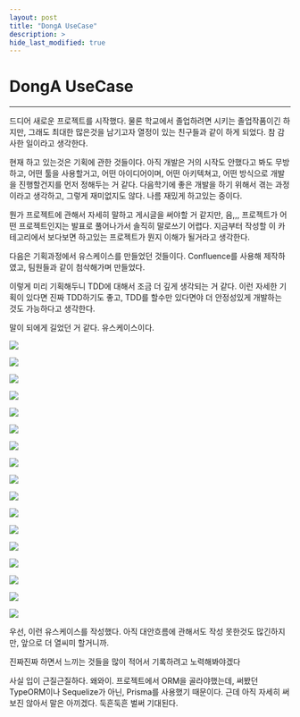 ```yaml
---
layout: post
title: "DongA UseCase"
description: >
hide_last_modified: true
---
```


# DongA UseCase

---

드디어 새로운 프로젝트를 시작했다. 물론 학교에서 졸업하려면 시키는 졸업작품이긴 하지만, 그래도 최대한 많은것을 남기고자 열정이 있는 친구들과 같이 하게 되었다. 참 감사한 일이라고 생각한다.

현재 하고 있는것은 기획에 관한 것들이다. 아직 개발은 거의 시작도 안했다고 봐도 무방하고, 어떤 툴을 사용할거고, 어떤 아이디어이며, 어떤 아키텍쳐고, 어떤 방식으로 개발을 진행할건지를 먼저 정해두는 거 같다. 다음학기에 좋은 개발을 하기 위해서 겪는 과정이라고 생각하고, 그렇게 재미없지도 않다. 나름 재밌게 하고있는 중이다.

뭔가 프로젝트에 관해서 자세히 말하고 게시글을 써야할 거 같지만, 음,,, 프로젝트가 어떤 프로젝트인지는 발표로 풀어나가서 솔직히 말로쓰기 어렵다. 지금부터 작성할 이 카테고리에서 보다보면 하고있는 프로젝트가 뭔지 이해가 될거라고 생각한다.

다음은 기획과정에서 유스케이스를 만들었던 것들이다. Confluence를 사용해 제작하였고, 팀원들과 같이 첨삭해가며 만들었다.

이렇게 미리 기획해두니 TDD에 대해서 조금 더 깊게 생각되는 거 같다. 이런 자세한 기획이 있다면 진짜 TDD하기도 좋고, TDD를 할수만 있다면야 더 안정성있게 개발하는 것도 가능하다고 생각한다.

말이 되에게 길었던 거 같다. 유스케이스이다.

![](../../assets/img/Project/donga/uc17.png)

![](../../assets/img/Project/donga/uc18.png)

![](../../assets/img/Project/donga/uc1.png)

![](../../assets/img/Project/donga/uc2.png)

![](../../assets/img/Project/donga/uc3.png)

![](../../assets/img/Project/donga/uc4.png)

![](../../assets/img/Project/donga/uc5.png)

![](../../assets/img/Project/donga/uc16.png)

![](../../assets/img/Project/donga/uc6.png)

![](../../assets/img/Project/donga/uc13.png)

![](../../assets/img/Project/donga/uc15.png)

![](../../assets/img/Project/donga/uc7.png)

![](../../assets/img/Project/donga/uc8.png)

![](../../assets/img/Project/donga/uc9.png)

![](../../assets/img/Project/donga/uc10.png)

![](../../assets/img/Project/donga/uc11.png)

![](../../assets/img/Project/donga/uc12.png)

우선, 이런 유스케이스를 작성했다. 아직 대안흐름에 관해서도 작성 못한것도 많긴하지만, 앞으로 더 열씨미 할거니까.

진짜진짜 하면서 느끼는 것들을 많이 적어서 기록하려고 노력해봐야겠다

사실 입이 근질근질하다. 왜와이. 프로젝트에서 ORM을 골라야했는데, 써봤던 TypeORM이나 Sequelize가 아닌, Prisma를 사용했기 때문이다. 근데 아직 자세히 써보진 않아서 말은 아끼겠다. 둑흔둑흔 벌써 기대된다.
